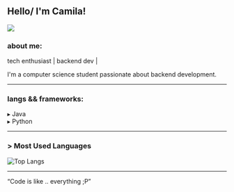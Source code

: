 ## Hello/ I'm Camila!

<img src="(https://i.imgur.com/uLqbxoR.gif)" />

### about me:
 tech enthusiast | backend dev |

I'm a computer science student passionate about backend development.  

---

### langs && frameworks:
▸ Java  
▸ Python  

---

### > Most Used Languages
![Top Langs](https://github-readme-stats.vercel.app/api/top-langs/?username=blimpos&layout=compact&theme=tokyonight)

---

“Code is like .. everything ;P”  
